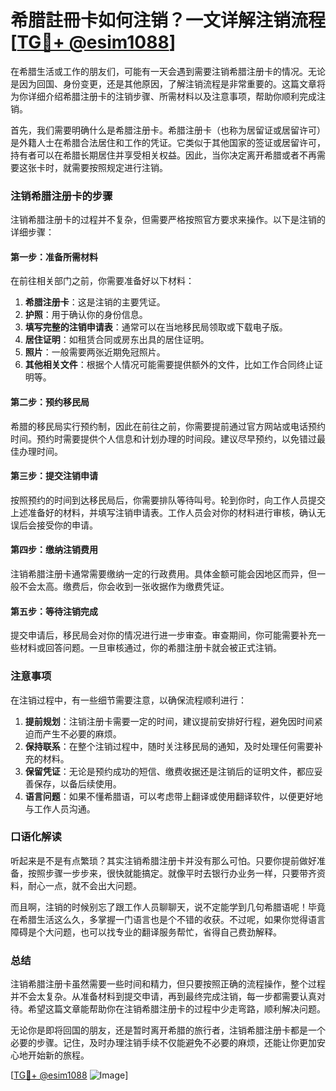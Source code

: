 # 希腊註冊卡如何注销？一文详解注销流程[[TG💪+ @esim1088](https://t.me/s/esim1088)]

在希腊生活或工作的朋友们，可能有一天会遇到需要注销希腊注册卡的情况。无论是因为回国、身份变更，还是其他原因，了解注销流程是非常重要的。这篇文章将为你详细介绍希腊注册卡的注销步骤、所需材料以及注意事项，帮助你顺利完成注销。

首先，我们需要明确什么是希腊注册卡。希腊注册卡（也称为居留证或居留许可）是外籍人士在希腊合法居住和工作的凭证。它类似于其他国家的签证或居留许可，持有者可以在希腊长期居住并享受相关权益。因此，当你决定离开希腊或者不再需要这张卡时，就需要按照规定进行注销。

### 注销希腊注册卡的步骤

注销希腊注册卡的过程并不复杂，但需要严格按照官方要求来操作。以下是注销的详细步骤：

#### 第一步：准备所需材料

在前往相关部门之前，你需要准备好以下材料：
1. **希腊注册卡**：这是注销的主要凭证。
2. **护照**：用于确认你的身份信息。
3. **填写完整的注销申请表**：通常可以在当地移民局领取或下载电子版。
4. **居住证明**：如租赁合同或房东出具的居住证明。
5. **照片**：一般需要两张近期免冠照片。
6. **其他相关文件**：根据个人情况可能需要提供额外的文件，比如工作合同终止证明等。

#### 第二步：预约移民局

希腊的移民局实行预约制，因此在前往之前，你需要提前通过官方网站或电话预约时间。预约时需要提供个人信息和计划办理的时间段。建议尽早预约，以免错过最佳办理时间。

#### 第三步：提交注销申请

按照预约的时间到达移民局后，你需要排队等待叫号。轮到你时，向工作人员提交上述准备好的材料，并填写注销申请表。工作人员会对你的材料进行审核，确认无误后会接受你的申请。

#### 第四步：缴纳注销费用

注销希腊注册卡通常需要缴纳一定的行政费用。具体金额可能会因地区而异，但一般不会太高。缴费后，你会收到一张收据作为缴费凭证。

#### 第五步：等待注销完成

提交申请后，移民局会对你的情况进行进一步审查。审查期间，你可能需要补充一些材料或回答问题。一旦审核通过，你的希腊注册卡就会被正式注销。

### 注意事项

在注销过程中，有一些细节需要注意，以确保流程顺利进行：

1. **提前规划**：注销注册卡需要一定的时间，建议提前安排好行程，避免因时间紧迫而产生不必要的麻烦。
2. **保持联系**：在整个注销过程中，随时关注移民局的通知，及时处理任何需要补充的材料。
3. **保留凭证**：无论是预约成功的短信、缴费收据还是注销后的证明文件，都应妥善保存，以备后续使用。
4. **语言问题**：如果不懂希腊语，可以考虑带上翻译或使用翻译软件，以便更好地与工作人员沟通。

### 口语化解读

听起来是不是有点繁琐？其实注销希腊注册卡并没有那么可怕。只要你提前做好准备，按照步骤一步步来，很快就能搞定。就像平时去银行办业务一样，只要带齐资料，耐心一点，就不会出大问题。

而且啊，注销的时候别忘了跟工作人员聊聊天，说不定能学到几句希腊语呢！毕竟在希腊生活这么久，多掌握一门语言也是个不错的收获。不过呢，如果你觉得语言障碍是个大问题，也可以找专业的翻译服务帮忙，省得自己费劲解释。

### 总结

注销希腊注册卡虽然需要一些时间和精力，但只要按照正确的流程操作，整个过程并不会太复杂。从准备材料到提交申请，再到最终完成注销，每一步都需要认真对待。希望这篇文章能帮助你在注销希腊注册卡的过程中少走弯路，顺利解决问题。

无论你是即将回国的朋友，还是暂时离开希腊的旅行者，注销希腊注册卡都是一个必要的步骤。记住，及时办理注销手续不仅能避免不必要的麻烦，还能让你更加安心地开始新的旅程。

[[TG💪+ @esim1088](https://t.me/s/esim1088) ![Image](https://i.postimg.cc/4NQfJmqS/Snipaste-2025-05-13-00-14-12.png)]